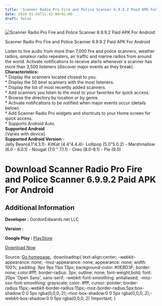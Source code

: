 ```yaml
---
title: 'Scanner Radio Pro Fire and Police Scanner 6.9.9.2 Paid APK For Android'
date: 2020-01-04T11:42:00+01:00
draft: false
---
```


![Scanner Radio Pro Fire and Police Scanner 6.9.9.2 Paid APK For Android](https://i1.wp.com/apkhome.net/wp-content/uploads/2020/01/Scanner-Radio-Pro-Fire-and-Police-Scanner-6.9.9.2-Paid.png "Scanner Radio Pro Fire and Police Scanner 6.9.9.2 Paid APK For Android")

  

Scanner Radio Pro Fire and Police Scanner 6.9.9.2 Paid APK For Android

Listen to live audio from more than 7,000 fire and police scanners, weather radios, amateur radio repeaters, air traffic and marine radios from around the world. Activate notifications to receive alerts whenever a scanner has more than 3,500 listeners (discover major events as they break).  
**Characteristics:**  
\* Display the scanners located closest to you.  
\* Display the 50 best scanners with the most listeners.  
\* Display the list of most recently added scanners.  
\* Add scanners you listen to the most to your favorites for quick access.  
\* Browse the directory by location or by genre.  
\* Activate notifications to be notified when major events occur (details below).  
\* Add Scanner Radio Pro widgets and shortcuts to your Home screen for quick access.  
\* Supports Android Auto.  
**Supported Android**  
{Varies with device}  
**Supported Android Version**:-  
Jelly Bean(4.1"4.3.1)- KitKat (4.4"4.4.4)- Lollipop (5.0"5.0.2) - Marshmallow (6.0 - 6.0.1) - Nougat (7.0 " 7.1.1) - Oreo (8.0-8.1) - Pie (9.0)

Download Scanner Radio Pro Fire and Police Scanner 6.9.9.2 Paid APK For Android
===============================================================================

Additional Information
----------------------

**Developer :** GordonEdwards.net LLC

**Version :**

**Google Play :** [PlayStore](https://play.google.com/store/apps/details?id=com.scannerradio_pro)

  

[Download Now](https://store4app.co/post/scanner-radio-pro-fire-and-police-scanner-6-9-9-2-paid-apk-for-android_1578121435)

  
Source: [Go homepage.](https://store4app.co/post/scanner-radio-pro-fire-and-police-scanner-6-9-9-2-paid-apk-for-android_1578121435) .downloadtop{ text-align:center; -webkit-appearance: none; -moz-appearance: none; appearance: none; width: 100%; padding: 9px 9px 11px 13px; background-color: #0EBD3F; border: none; color:#fff; border-radius: 3px; outline: none; font-weight;bold; font: 20px 'Open Sans', sans-serif; -webkit-font-smoothing: antialiased; -moz-osx-font-smoothing: grayscale; color: #fff; cursor: pointer; border-radius:15px;-webkit-border-radius:15px;-moz-border-radius:5px;box-shadow:0 0 5px rgba(0,0,0,.2);-moz-box-shadow:0 0 5px rgba(0,0,0,.2);-webkit-box-shadow:0 0 5px rgba(0,0,0,.2) !important; }